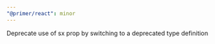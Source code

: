 ```yaml
---
"@primer/react": minor
---
```


Deprecate use of sx prop by switching to a deprecated type definition
